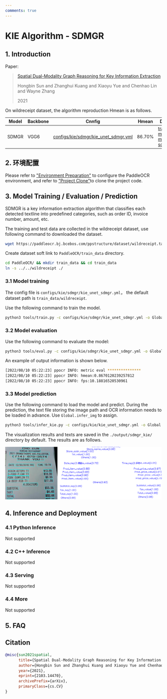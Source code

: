 ```yaml
---
comments: true
---
```


# KIE Algorithm - SDMGR

## 1. Introduction

Paper:

> [Spatial Dual-Modality Graph Reasoning for Key Information Extraction](https://arxiv.org/abs/2103.14470)
>
> Hongbin Sun and Zhanghui Kuang and Xiaoyu Yue and Chenhao Lin and Wayne Zhang
>
> 2021

On wildreceipt dataset, the algorithm reproduction Hmean is as follows.

|Model|Backbone |Cnnfig|Hmean|Download link|
| --- | --- | --- | --- | --- |
|SDMGR|VGG6|[configs/kie/sdmgr/kie_unet_sdmgr.yml](https://github.com/PaddlePaddle/PaddleOCR/tree/main/configs/kie/sdmgr/kie_unet_sdmgr.yml)|86.70%|[trained model]( https://paddleocr.bj.bcebos.com/dygraph_v2.1/kie/kie_vgg16.tar)/[inference model(coming soon)]()|

## 2. 环境配置

Please refer to ["Environment Preparation"](../../ppocr/environment.en.md) to configure the PaddleOCR environment, and refer to ["Project Clone"](../../ppocr/blog/clone.en.md)to clone the project code.

## 3. Model Training / Evaluation / Prediction

SDMGR is a key information extraction algorithm that classifies each detected textline into predefined categories, such as order ID, invoice number, amount, etc.

The training and test data are collected in the wildreceipt dataset, use following command to downloaded the dataset.

```bash linenums="1"
wget https://paddleocr.bj.bcebos.com/ppstructure/dataset/wildreceipt.tar && tar xf wildreceipt.tar
```

Create dataset soft link to `PaddleOCR/train_data` directory.

```bash linenums="1"
cd PaddleOCR/ && mkdir train_data && cd train_data
ln -s ../../wildreceipt ./
```

### 3.1 Model training

The config file is `configs/kie/sdmgr/kie_unet_sdmgr.yml`， the default dataset path is `train_data/wildreceipt`.

Use the following command to train the model.

```bash linenums="1"
python3 tools/train.py -c configs/kie/sdmgr/kie_unet_sdmgr.yml -o Global.save_model_dir=./output/kie/
```

### 3.2 Model evaluation

Use the following command to evaluate the model:

```bash linenums="1"
python3 tools/eval.py -c configs/kie/sdmgr/kie_unet_sdmgr.yml -o Global.checkpoints=./output/kie/best_accuracy
```

An example of output information is shown below.

```bash linenums="1"
[2022/08/10 05:22:23] ppocr INFO: metric eval ***************
[2022/08/10 05:22:23] ppocr INFO: hmean:0.8670120239257812
[2022/08/10 05:22:23] ppocr INFO: fps:10.18816520530961
```

### 3.3 Model prediction

Use the following command to load the model and predict. During the prediction, the text file storing the image path and OCR information needs to be loaded in advance. Use `Global.infer_img` to assign.

```bash linenums="1"
python3 tools/infer_kie.py -c configs/kie/kie_unet_sdmgr.yml -o Global.checkpoints=kie_vgg16/best_accuracy  Global.infer_img=./train_data/wildreceipt/1.txt
```

The visualization results and texts are saved in the `./output/sdmgr_kie/` directory by default. The results are as follows.

![img](./images/sdmgr_result.png)

## 4. Inference and Deployment

### 4.1 Python Inference

Not supported

### 4.2 C++ Inference

Not supported

### 4.3 Serving

Not supported

### 4.4 More

Not supported

## 5. FAQ

## Citation

```bibtex
@misc{sun2021spatial,
      title={Spatial Dual-Modality Graph Reasoning for Key Information Extraction},
      author={Hongbin Sun and Zhanghui Kuang and Xiaoyu Yue and Chenhao Lin and Wayne Zhang},
      year={2021},
      eprint={2103.14470},
      archivePrefix={arXiv},
      primaryClass={cs.CV}
}
```
